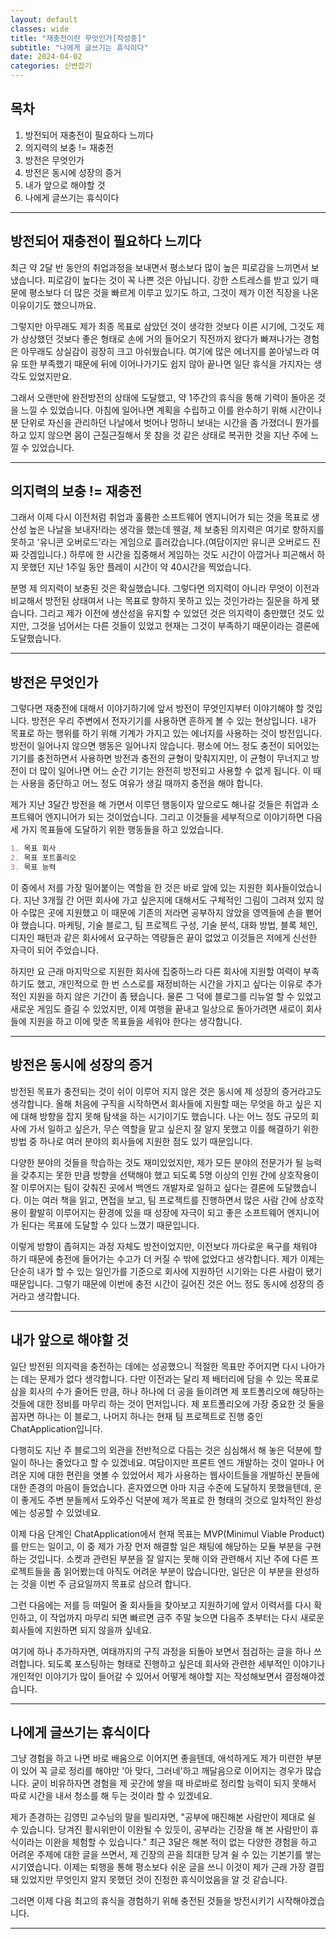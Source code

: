```yaml
---
layout: default
classes: wide
title: "재충전이란 무엇인가[작성중]"
subtitle: "나에게 글쓰기는 휴식이다"
date: 2024-04-02
categories: 신변잡기
---
```


## 목차

1. 방전되어 재충전이 필요하다 느끼다
2. 의지력의 보충 != 재충전
3. 방전은 무엇인가
4. 방전은 동시에 성장의 증거
5. 내가 앞으로 해야할 것
6. 나에게 글쓰기는 휴식이다

---

## 방전되어 재충전이 필요하다 느끼다

최근 약 2달 반 동안의 취업과정을 보내면서 평소보다 많이 높은 피로감을 느끼면서 보냈습니다. 피로감이 높다는 것이 꼭 나쁜 것은 아닙니다. 강한 스트레스를 받고 있기 때문에 평소보다 더 많은 것을 빠르게 이루고 있기도 하고, 그것이 제가 이전 직장을 나온 이유이기도 했으니까요.

그렇지만 아무래도 제가 최종 목표로 삼았던 것이 생각한 것보다 이른 시기에, 그것도 제가 상상했던 것보다 좋은 형태로 손에 거의 들어오기 직전까지 왔다가 빠져나가는 경험은 아무래도 상실감이 굉장히 크고 아쉬웠습니다. 여기에 많은 에너지를 쏟아넣느라 여유 또한 부족했기 때문에 뒤에 이어나가기도 쉽지 않아 끝나면 일단 휴식을 가지자는 생각도 있었지만요.

그래서 오랜만에 완전방전의 상태에 도달했고, 약 1주간의 휴식을 통해 기력이 돌아온 것을 느낄 수 있었습니다. 아침에 일어나면 계획을 수립하고 이를 완수하기 위해 시간이나 분 단위로 자신을 관리하던 나날에서 벗어나 멍하니 보내는 시간을 좀 가졌더니 뭔가를 하고 있지 않으면 몸이 근질근질해서 못 참을 것 같은 상태로 복귀한 것을 지난 주에 느낄 수 있었습니다.

---

## 의지력의 보충 != 재충전

그래서 이제 다시 이전처럼 취업과 훌륭한 소프트웨어 엔지니어가 되는 것을 목표로 생산성 높은 나날을 보내자!라는 생각을 했는데 웬걸, 제 보충된 의지력은 여기로 향하지를 못하고 '유니콘 오버로드'라는 게임으로 흘러갔습니다.(여담이지만 유니콘 오버로드 진짜 갓겜입니다.) 하루에 한 시간을 집중해서 게임하는 것도 시간이 아깝거나 피곤해서 하지 못했던 지난 1주일 동안 플레이 시간이 약 40시간을 찍었습니다.

분명 제 의지력이 보충된 것은 확실했습니다. 그렇다면 의지력이 아니라 무엇이 이전과 비교해서 방전된 상태여서 나는 목표로 향하지 못하고 있는 것인가라는 질문을 하게 됐습니다. 그리고 제가 이전에 생산성을 유지할 수 있었던 것은 의지력이 충만했던 것도 있지만, 그것을 넘어서는 다른 것들이 있었고 현재는 그것이 부족하기 때문이라는 결론에 도달했습니다.

---

## 방전은 무엇인가

그렇다면 재충전에 대해서 이야기하기에 앞서 방전이 무엇인지부터 이야기해야 할 것입니다. 방전은 우리 주변에서 전자기기를 사용하면 흔하게 볼 수 있는 현상입니다. 내가 목표로 하는 행위를 하기 위해 기계가 가지고 있는 에너지를 사용하는 것이 방전입니다. 방전이 일어나지 않으면 행동은 일어나지 않습니다. 평소에 어느 정도 충전이 되어있는 기기를 충전하면서 사용하면 방전과 충전의 균형이 맞춰지지만, 이 균형이 무너지고 방전이 더 많이 일어나면 어느 순간 기기는 완전히 방전되고 사용할 수 없게 됩니다. 이 때는 사용을 중단하고 어느 정도 여유가 생길 때까지 충전을 해야 합니다.

제가 지난 3달간 방전을 해 가면서 이루던 행동이자 앞으로도 해나갈 것들은 취업과 소프트웨어 엔지니어가 되는 것이었습니다. 그리고 이것들을 세부적으로 이야기하면 다음 세 가지 목표들에 도달하기 위한 행동들을 하고 있었습니다.

```md
1. 목표 회사
2. 목표 포트폴리오
3. 목표 능력
```

이 중에서 저를 가장 밀어붙이는 역할을 한 것은 바로 앞에 있는 지원한 회사들이었습니다. 지난 3개월 간 어떤 회사에 가고 싶은지에 대해서도 구체적인 그림이 그려져 있지 않아 수많은 곳에 지원했고 이 때문에 기존의 저라면 공부하지 않았을 영역들에 손을 뻗어야 했습니다. 마케팅, 기술 블로그, 팀 프로젝트 구성, 기술 분석, 대화 방법, 블록 체인, 디자인 패턴과 같은 회사에서 요구하는 역량들은 끝이 없었고 이것들은 저에게 신선한 자극이 되어 주었습니다.

하지만 요 근래 마지막으로 지원한 회사에 집중하느라 다른 회사에 지원할 여력이 부족하기도 했고, 개인적으로 한 번 스스로를 재정비하는 시간을 가지고 싶다는 이유로 추가적인 지원을 하지 않은 기간이 좀 됐습니다. 물론 그 덕에 블로그를 리뉴얼 할 수 있었고 새로운 게임도 즐길 수 있었지만, 이제 여행을 끝내고 일상으로 돌아가려면 새로이 회사들에 지원을 하고 이에 맞춘 목표들을 세워야 한다는 생각합니다.

---

## 방전은 동시에 성장의 증거

방전된 목표가 충전되는 것이 쉬이 이루어 지지 않은 것은 동시에 제 성장의 증거라고도 생각합니다. 올해 처음에 구직을 시작하면서 회사들에 지원할 때는 무엇을 하고 싶은 지에 대해 방향을 잡지 못해 탐색을 하는 시기이기도 했습니다. 나는 어느 정도 규모의 회사에 가서 일하고 싶은가, 무슨 역할을 맡고 싶은지 잘 알지 못했고 이를 해결하기 위한 방법 중 하나로 여러 분야의 회사들에 지원한 점도 있기 때문입니다.

다양한 분야의 것들을 학습하는 것도 재미있었지만, 제가 모든 분야의 전문가가 될 능력을 갖추지는 못한 만큼 방향을 선택해야 했고 되도록 5명 이상의 인원 간에 상호작용이 잘 이루어지는 팀이 갖춰진 곳에서 백엔드 개발자로 일하고 싶다는 결론에 도달했습니다. 이는 여러 책을 읽고, 면접을 보고, 팀 프로젝트를 진행하면서 많은 사람 간에 상호작용이 활발히 이루어지는 환경에 있을 때 성장에 자극이 되고 좋은 소프트웨어 엔지니어가 된다는 목표에 도달할 수 있다 느꼈기 때문입니다.

이렇게 방향이 좁혀지는 과정 자체도 방전이었지만, 이전보다 까다로운 욕구를 채워야 하기 때문에 충전에 들어가는 수고가 더 커질 수 밖에 없었다고 생각합니다. 제가 이제는 단순히 내가 할 수 있는 일인가를 기준으로 회사에 지원하던 시기와는 다른 사람이 됐기 때문입니다. 그렇기 때문에 이번에 충전 시간이 길어진 것은 어느 정도 동시에 성장의 증거라고 생각합니다.

---

## 내가 앞으로 해야할 것

일단 방전된 의지력을 충전하는 데에는 성공했으니 적절한 목표만 주어지면 다시 나아가는 데는 문제가 없다 생각합니다. 다만 이전과는 달리 제 배터리에 담을 수 있는 목표로 삼을 회사의 수가 줄어든 만큼, 하나 하나에 더 공을 들이려면 제 포트폴리오에 해당하는 것들에 대한 정비를 마무리 하는 것이 먼저입니다. 제 포트폴리오에 가장 중요한 것 둘을 꼽자면 하나는 이 블로그, 나머지 하나는 현재 팀 프로젝트로 진행 중인 ChatApplication입니다.

다행히도 지난 주 블로그의 외관을 전반적으로 다듬는 것은 심심해서 해 놓은 덕분에 할 일이 하나는 줄었다고 할 수 있겠네요. 여담이지만 프론트 엔드 개발하는 것이 얼마나 어려운 지에 대한 편린을 엿볼 수 있었어서 제가 사용하는 웹사이트들을 개발하신 분들에 대한 존경의 마음이 들었습니다. 혼자였으면 아마 지금 수준에 도달하지 못했을텐데, 운이 좋게도 주변 분들께서 도와주신 덕분에 제가 목표로 한 형태의 것으로 일차적인 완성에는 성공할 수 있었네요.

이제 다음 단계인 ChatApplication에서 현재 목표는 MVP(Minimul Viable Product)를 만드는 일이고, 이 중 제가 가장 먼저 해결할 일은 채팅에 해당하는 모듈 부분을 구현하는 것입니다. 소켓과 관련된 부분을 잘 알지는 못해 이와 관련해서 지난 주에 다른 프로젝트들을 좀 읽어봤는데 아직도 어려운 부분이 많습니다만, 일단은 이 부분을 완성하는 것을 이번 주 금요일까지 목표로 삼으려 합니다.

그런 다음에는 저를 등 떠밀어 줄 회사들을 찾아보고 지원하기에 앞서 이력서를 다시 확인하고, 이 작업까지 마무리 되면 빠르면 금주 주말 늦으면 다음주 초부터는 다시 새로운 회사들에 지원하면 되지 않을까 싶네요.

여기에 하나 추가하자면, 여태까지의 구직 과정을 되돌아 보면서 점검하는 글을 하나 쓰려합니다. 되도록 포스팅하는 형태로 진행하고 싶은데 회사와 관련한 세부적인 이야기나 개인적인 이야기가 많이 들어갈 수 있어서 어떻게 해야할 지는 작성해보면서 결정해야겠습니다.

---

## 나에게 글쓰기는 휴식이다

그냥 경험을 하고 나면 바로 배움으로 이어지면 좋을텐데, 애석하게도 제가 미련한 부분이 있어 꼭 글로 정리를 해야만 '아 맞다, 그러네'하고 깨달음으로 이어지는 경우가 많습니다. 굳이 비유하자면 경험을 제 곳간에 쌓을 때 바로바로 정리할 능력이 되지 못해서 따로 시간을 내서 청소를 해 두는 것이라 할 수 있겠네요.

제가 존경하는 김영민 교수님의 말을 빌리자면, "공부에 매진해본 사람만이 제대로 쉴 수 있습니다. 당겨진 활시위만이 이완될 수 있듯이, 공부라는 긴장을 해 본 사람만이 휴식이라는 이완을 체험할 수 있습니다." 최근 3달은 해본 적이 없는 다양한 경험을 하고 어려운 주제에 대한 글을 쓰면서, 제 긴장의 끈을 최대한 당겨 쉴 수 있는 기본기를 쌓는 시기였습니다. 이제는 퇴행을 통해 평소보다 쉬운 글을 쓰니 이것이 제가 근래 가장 결핍돼 있었지만 무엇인지 알지 못했던 것이 진정한 휴식이었음을 알 것 같습니다.

그러면 이제 다음 최고의 휴식을 경험하기 위해 충전된 것들을 방전시키기 시작해야겠습니다.

---
